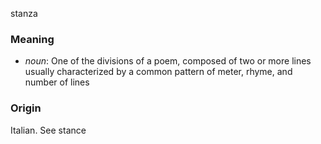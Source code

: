 stanza
### Meaning
+ _noun_: One of the divisions of a poem, composed of two or more lines usually characterized by a common pattern of meter, rhyme, and number of lines

### Origin

Italian. See stance
